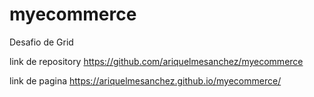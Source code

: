 # myecommerce
Desafio de Grid


link de repository 
https://github.com/ariquelmesanchez/myecommerce

link de pagina
https://ariquelmesanchez.github.io/myecommerce/